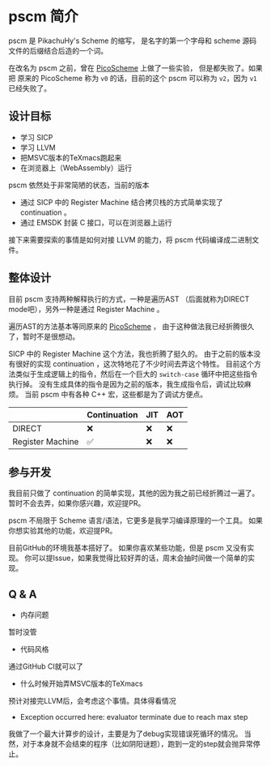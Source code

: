 # pscm 简介

pscm 是 PikachuHy's Scheme 的缩写，
是名字的第一个字母和 scheme 源码文件的后缀结合后造的一个词。

在改名为 pscm 之前，曾在 [PicoScheme](https://github.com/arichel/PicoScheme) 上做了一些实验，
但是都失败了。如果把 原来的 PicoScheme 称为 `v0` 的话，目前的这个 pscm 可以称为 `v2`，因为 `v1` 已经失败了。

## 设计目标

- 学习 SICP
- 学习 LLVM
- 把MSVC版本的TeXmacs跑起来
- 在浏览器上（WebAssembly）运行

pscm 依然处于非常简陋的状态，当前的版本

- 通过 SICP 中的 Register Machine 结合拷贝栈的方式简单实现了 continuation 。
- 通过 EMSDK 封装 C 接口，可以在浏览器上运行

接下来需要探索的事情是如何对接 LLVM 的能力，将 pscm 代码编译成二进制文件。

## 整体设计

目前 pscm 支持两种解释执行的方式，一种是遍历AST （后面就称为DIRECT mode吧），另外一种是通过 Register Machine 。

遍历AST的方法基本等同原来的 [PicoScheme](https://github.com/arichel/PicoScheme) ，
由于这种做法我已经折腾很久了，暂时不是很想动。

SICP 中的 Register Machine 这个方法，我也折腾了挺久的。
由于之前的版本没有很好的实现 continuation ，这次特地花了不少时间去弄这个特性。
目前这个方法类似于生成逻辑上的指令，然后在一个巨大的 `switch-case` 循环中把这些指令执行掉。
没有生成具体的指令是因为之前的版本，我生成指令后，调试比较麻烦。
当前 pscm 中有各种 C++ 宏，这些都是为了调试方便点。

|                  | Continuation | JIT | AOT |
|------------------|--------------|-----|-----|
| DIRECT           | ❌            | ❌   | ❌   |
| Register Machine | ✅            | ❌   | ❌   |

## 参与开发

我目前只做了 continuation 的简单实现，其他的因为我之前已经折腾过一遍了。
暂时不会去弄，如果你感兴趣，欢迎提PR。

pscm 不局限于 Scheme 语言/语法，它更多是我学习编译原理的一个工具。
如果你想实验其他的功能，欢迎提PR。

目前GitHub的环境我基本搭好了。
如果你喜欢某些功能，但是 pscm 又没有实现。
你可以提Issue，如果我觉得比较好弄的话，周末会抽时间做一个简单的实现。

## Q & A

- 内存问题

暂时没管

- 代码风格

通过GitHub CI就可以了

- 什么时候开始弄MSVC版本的TeXmacs

预计对接完LLVM后，会考虑这个事情。具体得看情况

- Exception occurred here: evaluator terminate due to reach max step

我做了一个最大计算步的设计，主要是为了debug实现错误死循环的情况。
当然，对于本身就不会结束的程序（比如阴阳谜题），跑到一定的step就会抛异常停止。
